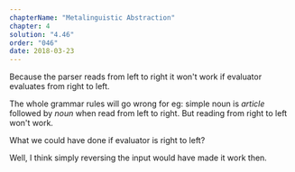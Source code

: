 ```yaml
---
chapterName: "Metalinguistic Abstraction"
chapter: 4
solution: "4.46"
order: "046"
date: 2018-03-23 
---
```


Because the parser reads from left to right it won't work if evaluator evaluates from right to left.

The whole grammar rules will go wrong for eg: simple noun is *article* followed by *noun* when read from left to right. But reading from right to left won't work.

What we could have done if evaluator is right to left?

Well, I think simply reversing the input would have made it work then.
